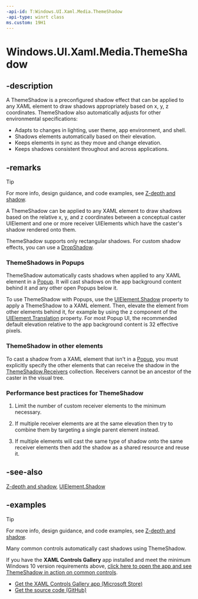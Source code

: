 ```yaml
---
-api-id: T:Windows.UI.Xaml.Media.ThemeShadow
-api-type: winrt class
ms.custom: 19H1
---
```


<!-- Class syntax.
public class ThemeShadow : Shadow, Shadow
-->

# Windows.UI.Xaml.Media.ThemeShadow

## -description

A ThemeShadow is a preconfigured shadow effect that can be applied to any XAML element to draw shadows appropriately based on x, y, z coordinates. ThemeShadow also automatically adjusts for other environmental specifications:

- Adapts to changes in lighting, user theme, app environment, and shell.
- Shadows elements automatically based on their elevation.
- Keeps elements in sync as they move and change elevation.
- Keeps shadows consistent throughout and across applications.


## -remarks

> [!TIP]
> For more info, design guidance, and code examples, see [Z-depth and shadow](/windows/uwp/design/layout/depth-shadow).

A ThemeShadow can be applied to any XAML element to draw shadows based on the relative x, y, and z coordinates between a conceptual caster UIElement and one or more receiver UIElements which have the caster's shadow rendered onto them. 

ThemeShadow supports only rectangular shadows. For custom shadow effects, you can use a [DropShadow](../windows.ui.composition/dropshadow.md).

### ThemeShadows in Popups

ThemeShadow automatically casts shadows when applied to any XAML element in a [Popup](../windows.ui.xaml.controls.primitives/popup.md). It will cast shadows on the app background content behind it and any other open Popups below it.

To use ThemeShadow with Popups, use the [UIElement.Shadow](../windows.ui.xaml/uielement_shadow.md) property to apply a ThemeShadow to a XAML element. Then, elevate the element from other elements behind it, for example by using the z component of the [UIElement.Translation](../windows.ui.xaml/uielement_translation.md) property.
For most Popup UI, the recommended default elevation relative to the app background content is 32 effective pixels.

### ThemeShadow in other elements

To cast a shadow from a XAML element that isn't in a [Popup](../windows.ui.xaml.controls.primitives/popup.md), you must explicitly specify the other elements that can receive the shadow in the [ThemeShadow.Receivers](themeshadow_receivers.md) collection. Receivers cannot be an ancestor of the caster in the visual tree.

### Performance best practices for ThemeShadow

1. Limit the number of custom receiver elements to the minimum necessary.

2. If multiple receiver elements are at the same elevation then try to combine them by targeting a single parent element instead.

3. If multiple elements will cast the same type of shadow onto the same receiver elements then add the shadow as a shared resource and reuse it.

## -see-also

[Z-depth and shadow](/windows/uwp/design/layout/depth-shadow), [UIElement.Shadow](../windows.ui.xaml/uielement_shadow.md)

## -examples

> [!TIP]
> For more info, design guidance, and code examples, see [Z-depth and shadow](/windows/uwp/design/layout/depth-shadow).
>
> Many common controls automatically cast shadows using ThemeShadow. 
>
> If you have the **XAML Controls Gallery** app installed and meet the minimum Windows 10 version requirements above, [click here to open the app and see ThemeShadow in action on common controls](xamlcontrolsgallery:/).
> + [Get the XAML Controls Gallery app (Microsoft Store)](https://www.microsoft.com/store/productId/9MSVH128X2ZT)
> + [Get the source code (GitHub)](https://github.com/Microsoft/Xaml-Controls-Gallery)


